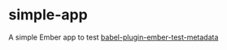 # simple-app

A simple Ember app to test [babel-plugin-ember-test-metadata](https://github.com/babel-plugin-ember-test-metadata/babel-plugin-ember-test-metadata)
